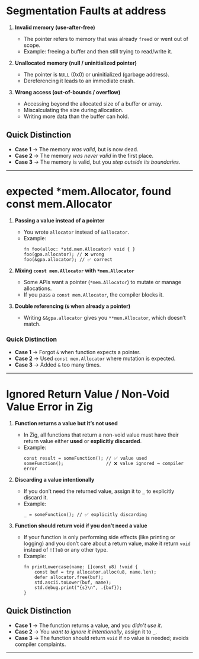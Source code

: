 # Segmentation Faults at address

1. **Invalid memory (use-after-free)**  
   - The pointer refers to memory that was already `free`d or went out of scope.  
   - Example: freeing a buffer and then still trying to read/write it.  

2. **Unallocated memory (null / uninitialized pointer)**  
   - The pointer is `NULL` (0x0) or uninitialized (garbage address).  
   - Dereferencing it leads to an immediate crash.  

3. **Wrong access (out-of-bounds / overflow)**  
   - Accessing beyond the allocated size of a buffer or array.  
   - Miscalculating the size during allocation.  
   - Writing more data than the buffer can hold.  

## Quick Distinction
- **Case 1** → The memory *was valid*, but is now dead.  
- **Case 2** → The memory *was never valid* in the first place.  
- **Case 3** → The memory is valid, but you *step outside its boundaries*.  

---

# expected *mem.Allocator, found const mem.Allocator

1. **Passing a value instead of a pointer**  
   - You wrote `allocator` instead of `&allocator`.  
   - Example:  
     ```zig
     fn foo(alloc: *std.mem.Allocator) void { }
     foo(gpa.allocator); // ❌ wrong
     foo(&gpa.allocator); // ✅ correct
     ```

2. **Mixing `const mem.Allocator` with `*mem.Allocator`**  
   - Some APIs want a pointer (`*mem.Allocator`) to mutate or manage allocations.  
   - If you pass a `const mem.Allocator`, the compiler blocks it.  

3. **Double referencing (`&` when already a pointer)**  
   - Writing `&&gpa.allocator` gives you `**mem.Allocator`, which doesn’t match.  

### Quick Distinction
- **Case 1** → Forgot `&` when function expects a pointer.  
- **Case 2** → Used `const mem.Allocator` where mutation is expected.  
- **Case 3** → Added `&` too many times.  

---

# Ignored Return Value / Non-Void Value Error in Zig

1. **Function returns a value but it’s not used**  
   - In Zig, all functions that return a non-void value must have their return value either **used** or **explicitly discarded**.  
   - Example:
     ```zig
     const result = someFunction(); // ✅ value used
     someFunction();                // ❌ value ignored → compiler error
     ```

2. **Discarding a value intentionally**  
   - If you don’t need the returned value, assign it to `_` to explicitly discard it.
   - Example:
     ```zig
     _ = someFunction(); // ✅ explicitly discarding
     ```

3. **Function should return void if you don’t need a value**  
   - If your function is only performing side effects (like printing or logging) and you don’t care about a return value, make it return `void` instead of `![]u8` or any other type.  
   - Example:
     ```zig
     fn printLowercase(name: []const u8) !void {
         const buf = try allocator.alloc(u8, name.len);
         defer allocator.free(buf);
         std.ascii.toLower(buf, name);
         std.debug.print("{s}\n", .{buf});
     }
     ```

## Quick Distinction
- **Case 1** → The function returns a value, and you *didn’t use it*.  
- **Case 2** → You *want to ignore it intentionally*, assign it to `_`.  
- **Case 3** → The function should return `void` if no value is needed; avoids compiler complaints.

---
